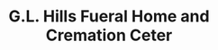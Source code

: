 ---
title: "G.L. Hills Fueral Home and Cremation Ceter"
url: /des-plaines/g-l-hills-fueral-home-and-cremation-ceter/
shop: Bestattungen
---